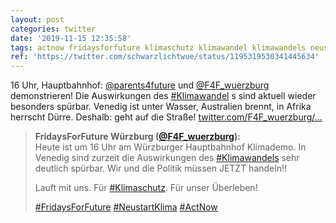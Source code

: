 ```yaml
---
layout: post
categories: twitter
date: '2019-11-15 12:35:58'
tags: actnow fridaysforfuture klimaschutz klimawandel klimawandels neustartklima
ref: 'https://twitter.com/schwarzlichtwue/status/1195319530341445634'
---
```

16 Uhr, Hauptbahnhof: [@parents4future](https://twitter.com/parents4future) und [@F4F_wuerzburg](https://twitter.com/F4F_wuerzburg) demonstrieren! Die Auswirkungen des [#Klimawandel](/t/klimawandel) s sind aktuell wieder besonders spürbar. Venedig ist unter Wasser, Australien brennt, in Afrika herrscht Dürre. Deshalb: geht auf die Straße! [twitter.com/F4F_wuerzburg/…](https://twitter.com/F4F_wuerzburg/status/1195312646993645573)
> <b>FridaysForFuture Würzburg ([@F4F_wuerzburg](https://twitter.com/F4F_wuerzburg)):</b>  
>Heute ist um 16 Uhr am Würzburger Hauptbahnhof Klimademo. In Venedig sind zurzeit die Auswirkungen des [#Klimawandels](/t/klimawandels) sehr deutlich spürbar. Wir und die Politik müssen JETZT handeln!!  
>  
>Lauft mit uns. Für [#Klimaschutz](/t/klimaschutz). Für unser Überleben!  
>  
>[#FridaysForFuture](/t/fridaysforfuture) [#NeustartKlima](/t/neustartklima) [#ActNow](/t/actnow)   

